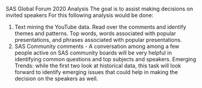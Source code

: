  SAS Global Forum 2020 Analysis
The goal is to assist making decisions on invited speakers
For this following analysis would be done:
1) Text mining the YouTube data. Read over the comments and identify themes and patterns. Top words, words associated with popular presentations, and phrases associated with popular presentations.
2) SAS Community comments - A conversation among among a few people active on SAS community boards will be very helpful in identifying common questions and top subjects and speakers. 
Emerging Trends: while the first two look at historical data, this task will look forward to identify emerging issues that could help in making the decision on the speakers as well.
